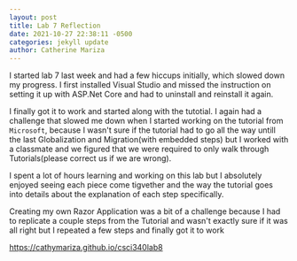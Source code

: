 ```yaml
---
layout: post
title: Lab 7 Reflection
date: 2021-10-27 22:38:11 -0500
categories: jekyll update
author: Catherine Mariza
---
```


I started lab 7 last week and had a few hiccups initially, which slowed down my progress. I first installed Visual Studio and missed the instruction on setting it up with ASP.Net Core and had to uninstall and reinstall it again.

I finally got it to work and started along with the tutotial. I again had a challenge that slowed me down when I started working on the tutorial from `Microsoft`, because I wasn't sure if the tutorial had to go all the way untill the last Globalization and Migration(with embedded steps) but I worked with a classmate and we figured that we were required to only walk through Tutorials(please correct us if we are wrong).

I spent a lot of hours learning and working on this lab but I absolutely enjoyed seeing each piece come tigvether and the way the tutorial goes into details about the explanation of each step specifically.

Creating my own Razor Application was a bit of a challenge because I had to replicate a couple steps from the Tutorial and wasn't exactly sure if it was all right but I repeated a few steps and finally got it to work

https://cathymariza.github.io/csci340lab8
